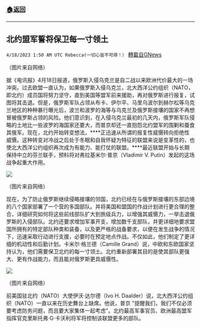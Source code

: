 ###  [:house:返回](README.md)
---


## 北约盟军誓将保卫每一寸领土
`4/18/2023 1:50 AM UTC Rebecca(一切心皆不可得！）` [轉載自GNews](https://gnews.org/articles/1226501)

        
（图片来自网络）

据《电讯报》4月18日报道，俄罗斯入侵乌克兰是自二战以来欧洲代价最大的一场冲突。过去欧盟一直认为，如果俄罗斯入侵乌克兰，北大西洋公约组织（NATO，即北约）成员国将努力坚守，直到美国等盟军前来援助，再对俄罗斯进行报复，试图将其击退。但是，俄罗斯军队占领从布卡、伊尔平、马里乌波尔到赫尔松等乌克兰地区的种种暴行曝光后，波兰和波罗的海等与乌克兰及俄罗斯接壤的国家不再想冒被俄罗斯占领的风险。他们意识到，在入侵乌克兰最初的几天内，俄罗斯军队侵略的土地比一些波罗的海国家还要大，而普京却还一直抱怨北约盟军的围剿和蚕食其俄军。现在，北约开始转变想法，****正迅速从所谓的报复性威慑转向拒绝性威慑。这种转变对冷战之后处于冬眠和自我怀疑为特征的联盟来说是变革性的，也使北大西洋公约组织再次成为有能力、能打仗的联盟。****最近联盟开始与长期保持中立的芬兰联手，预料将对弗拉基米尔·普京（Vladimir V. Putin）发起的这场战争起重大作用。

   
![](https://i.imgur.com/KkmMEO1.jpg)
     

（图片来自网络）

现在，为了防止俄罗斯继续侵略接壤的邻国，北约已经在与俄罗斯接壤的东部边境的八个国家部署了一个营的多国部队。并将美国和盟国的作战计划进行更合理的整合，详细研究如何将这些前线部队扩大到旅级兵力，以增强其威慑力，一举击退俄罗斯的入侵部队。北约还要求增加军事开支，增加数千支部队，并更详细地要求盟国所拥有的特定部队种类和装备，以及更严格的战备要求，以便在发生战争的情况下，迅速采取行动进行支援，必要时在预定地点作战。不仅如此，他们制定了更详细的机动性和后勤计划。卡米尔·格兰德（Camille Grand）说，中欧和东欧国家坚持认为，他们需要保卫北约的每一寸领土。北约重新部署其目的是使其部队更强大、更有作战能力，而且能对俄罗斯更具威慑性。

  
![](https://i.imgur.com/EYXdV8q.jpg)
      

（图片来自网络）

前美国驻北约（NATO）大使伊沃·达尔德（Ivo H. Daalder）说，北大西洋公约组织（NATO）一直以来在历史舞台上缺席。他说，普京 "提醒我们，我们不仅必须要考虑防务问题，而且要大家集体一起考虑"。北约最高军事官员、欧洲最高盟军指挥官克里斯托弗·G·卡沃利将军将控制该联盟更多的部队。
